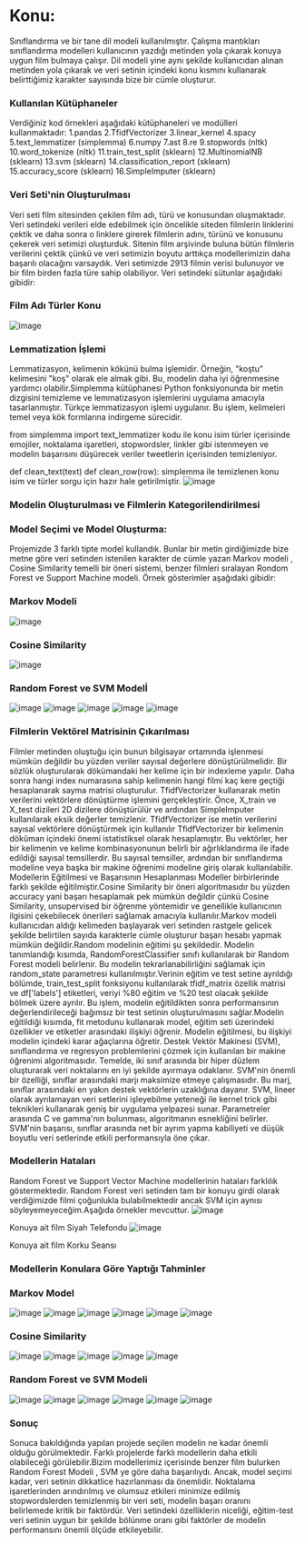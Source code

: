 # Konu:
Sınıflandırma ve bir tane dil modeli kullanılmıştır. Çalışma mantıkları sınıflandırma modelleri kullanıcının yazdığı metinden yola çıkarak konuya uygun film bulmaya çalışır. Dil modeli yine aynı şekilde kullanıcıdan alınan metinden yola çıkarak ve veri setinin içindeki konu kısmını kullanarak belirttiğimiz karakter sayısında bize bir cümle oluşturur.

### Kullanılan Kütüphaneler
Verdiğiniz kod örnekleri aşağıdaki kütüphaneleri ve modülleri kullanmaktadır:
1.pandas
2.TfidfVectorizer
3.linear_kernel
4.spacy
5.text_lemmatizer (simplemma)
6.numpy
7.ast
8.re
9.stopwords (nltk)
10.word_tokenize (nltk)
11.train_test_split (sklearn)
12.MultinomialNB (sklearn)
13.svm (sklearn)
14.classification_report (sklearn)
15.accuracy_score (sklearn)
16.SimpleImputer (sklearn)

### Veri Seti'nin Oluşturulması
Veri seti film sitesinden çekilen film adı, türü ve konusundan oluşmaktadır. Veri setindeki verileri elde edebilmek için öncelikle siteden filmlerin linklerini çektik ve daha sonra o linklere girerek filmlerin adını, türünü ve konusunu çekerek veri setimizi oluşturduk. Sitenin film arşivinde buluna bütün filmlerin verilerini çektik çünkü ve veri setimizin boyutu arttıkça modellerimizin daha başarılı olacağını varsaydık. Veri setimizde 2913 filmin verisi bulunuyor ve bir film birden fazla türe sahip olabiliyor.
Veri setindeki sütunlar aşağıdaki gibidir:
### Film Adı	Türler	Konu
![image](https://github.com/rifrafff/DogalDilIsleme-Proje/assets/106619895/1bc32c44-9741-43b0-8c2d-29704ffbd21b)

 
### Lemmatization İşlemi
Lemmatizasyon, kelimenin kökünü bulma işlemidir. Örneğin, "koştu" kelimesini "koş" olarak ele almak gibi. Bu, modelin daha iyi öğrenmesine yardımcı olabilir.Simplemma kütüphanesi Python fonksiyonunda bir metin dizgisini temizleme ve lemmatizasyon işlemlerini uygulama amacıyla tasarlanmıştır. Türkçe lemmatizasyon işlemi uygulanır. Bu işlem, kelimeleri temel veya kök formlarına indirgeme sürecidir.

from simplemma import text_lemmatizer 
kodu ile konu isim türler içerisinde emojiler, noktalama işaretleri, stopwordsler, linkler gibi istenmeyen ve modelin başarısını düşürecek veriler tweetlerin içerisinden temizleniyor.

def clean_text(text)
def clean_row(row):
simplemma ile temizlenen konu isim ve türler sorgu için hazır hale getirilmiştir.
![image](https://github.com/rifrafff/DogalDilIsleme-Proje/assets/106619895/f8163bf7-d7c9-422d-8344-b28544a6c183)


 
### Modelin Oluşturulması ve Filmlerin Kategorilendirilmesi
### Model Seçimi ve Model Oluşturma:
Projemizde 3 farklı tipte model kullandık. Bunlar bir metin girdiğimizde bize metne göre veri setinden istenilen karakter de cümle yazan Markov modeli ,
Cosine Similarity temelli bir öneri sistemi, benzer filmleri sıralayan Rondom Forest ve Support Machine modeli. Örnek gösterimler aşağıdaki gibidir:

### Markov Modeli
 ![image](https://github.com/rifrafff/DogalDilProje/assets/106619895/282f621a-e467-474b-af11-50826a6363c0)

### Cosine Similarity
 ![image](https://github.com/rifrafff/DogalDilProje/assets/106619895/887d4345-5118-41e4-b539-191e27ef4b8a)

### Random Forest ve SVM Modelİ
 ![image](https://github.com/rifrafff/DogalDilProje/assets/106619895/d5ca9af7-c7ab-4752-904c-dec50a307d3e)
 ![image](https://github.com/rifrafff/DogalDilProje/assets/106619895/4ae03325-a8dd-4233-b5df-d7e9cc7a9794)
 ![image](https://github.com/rifrafff/DogalDilProje/assets/106619895/4e3859a4-09fe-4fb3-b761-330c2279ff6a)
 ![image](https://github.com/rifrafff/DogalDilProje/assets/106619895/692644d9-91b0-430e-ae9f-941716560775)
 ![image](https://github.com/rifrafff/DogalDilProje/assets/106619895/8fb5b5f2-a091-4620-8ce2-6a376896aff9)


### Filmlerin Vektörel Matrisinin Çıkarılması
Filmler metinden oluştuğu için bunun bilgisayar ortamında işlenmesi mümkün değildir bu yüzden veriler sayısal değerlere dönüştürülmelidir. Bir sözlük oluşturularak dökümandaki her kelime için bir indexleme yapılır. Daha sonra hangi index numarasına sahip kelimenin hangi filmi kaç kere geçtiği hesaplanarak sayma matrisi oluşturulur. 
TfidfVectorizer kullanarak metin verilerini vektörlere dönüştürme işlemini gerçekleştirir. Önce, X_train ve X_test dizileri 2D dizilere dönüştürülür ve ardından SimpleImputer kullanılarak eksik değerler temizlenir. TfidfVectorizer ise metin verilerini sayısal vektörlere dönüştürmek için kullanılır TfidfVectorizer bir kelimenin döküman içindeki önemi istatistiksel olarak hesaplamıştır. Bu vektörler, her bir kelimenin ve kelime kombinasyonunun belirli bir ağırlıklandırma ile ifade edildiği sayısal temsillerdir. Bu sayısal temsiller, ardından bir sınıflandırma modeline veya başka bir makine öğrenimi modeline giriş olarak kullanılabilir.
Modellerin Eğitilmesi ve Başarısının Hesaplanması
Modeller birbirlerinde farklı şekilde eğitilmiştir.Cosine Similarity bir öneri algoritmasıdır bu yüzden accuracy yani başarı hesaplamak pek mümkün değildir çünkü Cosine Similarity, unsupervised bir öğrenme yöntemidir ve genellikle kullanıcının ilgisini çekebilecek önerileri sağlamak amacıyla kullanılır.Markov modeli kullanıcıdan aldığı kelimeden başlayarak veri setinden rastgele gelicek şekilde belirtilen sayıda karakterle cümle oluşturur başarı hesabı yapmak mümkün değildir.Random modelinin eğitimi şu şekildedir. Modelin tanımlandığı kısımda, RandomForestClassifier sınıfı kullanılarak bir Random Forest modeli belirlenir. Bu modelin tekrarlanabilirliğini sağlamak için random_state parametresi kullanılmıştır.Verinin eğitim ve test setine ayrıldığı bölümde, train_test_split fonksiyonu kullanılarak tfidf_matrix özellik matrisi ve df['labels'] etiketleri, veriyi %80 eğitim ve %20 test olacak şekilde bölmek üzere ayrılır. Bu işlem, modelin eğitildikten sonra performansının değerlendirileceği bağımsız bir test setinin oluşturulmasını sağlar.Modelin eğitildiği kısımda, fit metodunu kullanarak model, eğitim seti üzerindeki özellikler ve etiketler arasındaki ilişkiyi öğrenir. Modelin eğitilmesi, bu ilişkiyi modelin içindeki karar ağaçlarına öğretir. 
Destek Vektör Makinesi (SVM), sınıflandırma ve regresyon problemlerini çözmek için kullanılan bir makine öğrenimi algoritmasıdır. Temelde, iki sınıf arasında bir hiper düzlem oluşturarak veri noktalarını en iyi şekilde ayırmaya odaklanır. SVM'nin önemli bir özelliği, sınıflar arasındaki marjı maksimize etmeye çalışmasıdır. Bu marj, sınıflar arasındaki en yakın destek vektörlerin uzaklığına dayanır. SVM, lineer olarak ayrılamayan veri setlerini işleyebilme yeteneği ile kernel trick gibi teknikleri kullanarak geniş bir uygulama yelpazesi sunar. Parametreler arasında C ve gamma'nın bulunması, algoritmanın esnekliğini belirler. SVM'nin başarısı, sınıflar arasında net bir ayrım yapma kabiliyeti ve düşük boyutlu veri setlerinde etkili performansıyla öne çıkar.
 
### Modellerin Hataları
Random Forest ve Support Vector Machine modellerinin hataları farklılık göstermektedir. Random Forest veri setinden tam bir konuyu girdi olarak verdiğimizde filmi çoğunlukla bulabilmektedir ancak SVM için aynısı söyleyemeyeceğim.Aşağıda örnekler mevcuttur.
![image](https://github.com/rifrafff/DogalDilProje/assets/106619895/c0dbb89f-8388-4814-bfe6-4060d9c4eb98)


Konuya ait film Siyah Telefondu
![image](https://github.com/rifrafff/DogalDilProje/assets/106619895/ca87c6a9-3772-4755-8324-dc8a551dea30)

Konuya ait film Korku Seansı

### Modellerin Konulara Göre Yaptığı Tahminler
### Markov Model
![image](https://github.com/rifrafff/DogalDilProje/assets/106619895/3d2b62af-64dc-4bc5-adac-cae1f7435bf3)
![image](https://github.com/rifrafff/DogalDilProje/assets/106619895/9fc8dc5d-f2c8-4580-83a5-0ee47f902da7)
![image](https://github.com/rifrafff/DogalDilProje/assets/106619895/001669b3-74f6-423c-8958-30d94a746e54)
![image](https://github.com/rifrafff/DogalDilProje/assets/106619895/c8652a62-d984-4e0b-a438-2f44bb6c1ddb)
![image](https://github.com/rifrafff/DogalDilProje/assets/106619895/adfb17a3-f6d5-418c-a9ab-5ad7351c229f)
![image](https://github.com/rifrafff/DogalDilProje/assets/106619895/8f16084b-b847-4a5c-8c41-d373c0e51396)

### Cosine Similarity
![image](https://github.com/rifrafff/DogalDilProje/assets/106619895/aa4ae913-c206-4b7d-886a-ac1120b4ff82)
![image](https://github.com/rifrafff/DogalDilProje/assets/106619895/dbdecb70-0b46-4fb9-bd83-2f7ace091ab7)
![image](https://github.com/rifrafff/DogalDilProje/assets/106619895/7315c9e5-42bb-441a-a346-6035f0009e78)
![image](https://github.com/rifrafff/DogalDilProje/assets/106619895/bc92d516-7cd3-4fd9-8f51-5356463dfb14)
![image](https://github.com/rifrafff/DogalDilProje/assets/106619895/d00061ae-d47a-4884-a0e1-f02429ac25f3)

### Random Forest  ve SVM Modeli
![image](https://github.com/rifrafff/DogalDilProje/assets/106619895/9c397b1f-629c-42f3-a820-9b6b020d147e)
![image](https://github.com/rifrafff/DogalDilProje/assets/106619895/8f2238e9-a8a0-4f3a-98cc-ad78d3d79362)
![image](https://github.com/rifrafff/DogalDilProje/assets/106619895/1a77f369-0863-4cd4-a3c9-3b26418e1e18)
![image](https://github.com/rifrafff/DogalDilProje/assets/106619895/4cb80252-a62a-4b38-9559-d7ec4ffd6adb)
![image](https://github.com/rifrafff/DogalDilProje/assets/106619895/877390e5-2625-4e29-86a9-6669f745d33f)
![image](https://github.com/rifrafff/DogalDilProje/assets/106619895/8983c42c-d9e3-4e61-9554-cd99c523539f)

### Sonuç
Sonuca bakıldığında yapılan projede seçilen modelin ne kadar önemli olduğu görülmektedir. Farklı projelerde farklı modellerin daha etkili olabileceği görülebilir.Bizim modellerimiz içerisinde benzer film bulurken Random Forest Modeli , SVM ye göre daha başarılıydı. Ancak, model seçimi kadar, veri setinin dikkatlice hazırlanması da önemlidir. Noktalama işaretlerinden arındırılmış ve olumsuz etkileri minimize edilmiş stopwordslerden temizlenmiş bir veri seti, modelin başarı oranını belirlemede kritik bir faktördür. Veri setindeki özelliklerin niceliği, eğitim-test veri setinin uygun bir şekilde bölünme oranı gibi faktörler de modelin performansını önemli ölçüde etkileyebilir.
